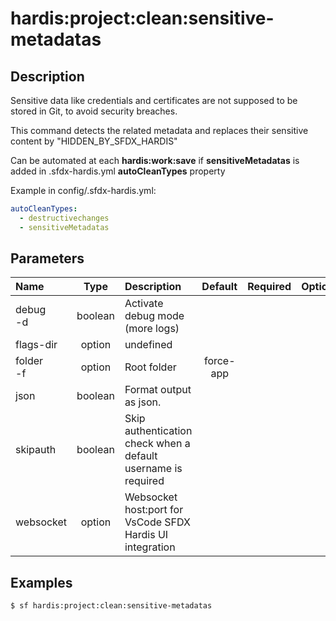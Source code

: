 <!-- This file has been generated with command 'sf hardis:doc:plugin:generate'. Please do not update it manually or it may be overwritten -->
# hardis:project:clean:sensitive-metadatas

## Description

Sensitive data like credentials and certificates are not supposed to be stored in Git, to avoid security breaches.

This command detects the related metadata and replaces their sensitive content by "HIDDEN_BY_SFDX_HARDIS"

Can be automated at each **hardis:work:save** if **sensitiveMetadatas** is added in .sfdx-hardis.yml **autoCleanTypes** property  

Example in config/.sfdx-hardis.yml:

```yaml
autoCleanTypes:
  - destructivechanges
  - sensitiveMetadatas
```


## Parameters

|Name|Type|Description|Default|Required|Options|
|:---|:--:|:----------|:-----:|:------:|:-----:|
|debug<br/>-d|boolean|Activate debug mode (more logs)||||
|flags-dir|option|undefined||||
|folder<br/>-f|option|Root folder|force-app|||
|json|boolean|Format output as json.||||
|skipauth|boolean|Skip authentication check when a default username is required||||
|websocket|option|Websocket host:port for VsCode SFDX Hardis UI integration||||

## Examples

```shell
$ sf hardis:project:clean:sensitive-metadatas
```


